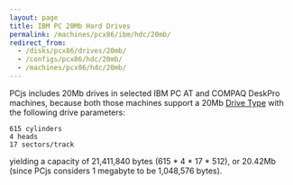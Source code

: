 ```yaml
---
layout: page
title: IBM PC 20Mb Hard Drives
permalink: /machines/pcx86/ibm/hdc/20mb/
redirect_from:
  - /disks/pcx86/drives/20mb/
  - /configs/pcx86/hdc/20mb/
  - /machines/pcx86/hdc/20mb/
---
```


PCjs includes 20Mb drives in selected IBM PC AT and COMPAQ DeskPro machines,
because both those machines support a 20Mb [Drive Type](../) with the following drive parameters:

    615 cylinders
    4 heads
    17 sectors/track

yielding a capacity of 21,411,840 bytes (615 * 4 * 17 * 512), or 20.42Mb (since PCjs considers 1 megabyte to be 1,048,576 bytes).
